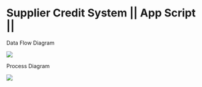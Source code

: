 # Supplier Credit System || App Script || 


Data Flow Diagram

![](https://user-images.githubusercontent.com/44643948/215288100-4d3a1b7a-2488-4a83-8413-be0919579eca.png)

Process Diagram

![](https://user-images.githubusercontent.com/44643948/215288162-76716256-6446-46a7-889c-1540e6f8fb3a.png)
